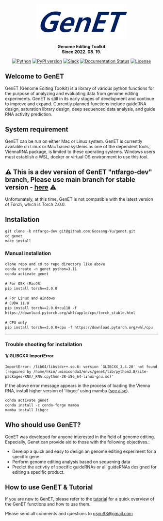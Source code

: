 <div align="center">
  
  <img src="https://github.com/Goosang-Yu/genet/blob/main/docs/images/logo.png?raw=true" width="300"/>

**Genome Editing Toolkit** </br>
**Since 2022. 08. 19.** </br>

[![Python](https://img.shields.io/badge/Python-3.7%20%7C%203.8%20%7C%203.9%20%7C%203.10-blue)](https://badge.fury.io/py/genet) 
[![PyPI version](https://badge.fury.io/py/genet.svg)](https://badge.fury.io/py/genet) 
[![Slack](https://img.shields.io/badge/slack-chat-blueviolet.svg?logo=slack)](https://genethq.slack.com/archives/C04DP727E4E)
[![Documentation Status](https://readthedocs.org/projects/genet/badge/?version=latest)](https://genet.readthedocs.io/en/latest/?badge=latest)
[![License](https://img.shields.io/pypi/l/ansicolortags.svg)](https://img.shields.io/pypi/l/ansicolortags.svg) 


<div align="left">

## Welcome to GenET
GenET (Genome Editing Toolkit) is a library of various python functions for the purpose of analyzing and evaluating data from genome editing experiments. GenET is still in its early stages of development and continue to improve and expand. Currently planned functions include guideRNA design, saturation library design, deep sequenced data analysis, and guide RNA activity prediction.

## System requirement
GenET can be run on either Mac or Linux system. GenET is currently available on Linux or Mac based systems as one of the dependent tools, ViennaRNA package, is limited to these operating systems. Windows users must establish a WSL, docker or virtual OS environment to use this tool.

## ⚠️ This is a dev version of GenET "ntfargo-dev" branch, Please use main branch for stable version - [here](https://github.com/Goosang-Yu/genet/tree/main) ⚠️

Unfortunately, at this time, GenET is not compatible with the latest version of Torch, which is Torch 2.0.0.

## Installation
```
git clone -b ntfargo-dev git@github.com:Goosang-Yu/genet.git
cd genet
make install
``` 

### Manual installation
```
clone repo and cd to repo directory like above
conda create -n genet python=3.11
conda activate genet
  
# For OSX (MacOS)
pip install torch==2.0.0

# For Linux and Windows
# CUDA 11.8
pip install torch==2.0.0+cu118 -f https://download.pytorch.org/whl/apple/cpu/torch_stable.html

# CPU only
pip install torch==2.0.0+cpu -f https://download.pytorch.org/whl/cpu
```

<hr>

### Trouble shooting for installation
#### 1/ GLIBCXX ImportError  
```
ImportError: /lib64/libstdc++.so.6: version `GLIBCXX_3.4.20' not found (required by /home/hkim/.miniconda3/envs/genet/lib/python3.8/site-packages/RNA/_RNA.cpython-38-x86_64-linux-gnu.so)'
```  
If the above error message appears in the process of loading the Vienna RNA, install  higher version of 'libgcc' using mamba ([see alse](https://pypi.org/project/ViennaRNA/)).  
```
conda activate genet
conda install -c conda-forge mamba
mamba install libgcc
```

## Who should use GenET?
GenET was developed for anyone interested in the field of genome editing. Especially, Genet can provide aid to those with the following objectives.: <br />

- Develop a quick and easy to design an genome editing experiment for a specific gene.
- Perform genome editing analysis based on sequening data
- Predict the activtiy of specific guideRNAs or all guideRNAs designed for editing a specific product.

## How to use GenET & Tutorial

If you are new to GenET, please refer to the [tutorial](/tests/TUTORIAL.md) for a quick overview of the GenET functions and how to use them.

Please send all comments and questions to gsyu93@gmail.com